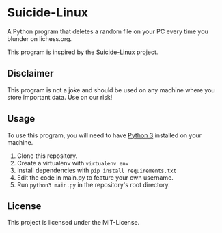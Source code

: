 # Suicide-Linux

A Python program that deletes a random file on your PC every time you blunder on lichess.org.

This program is inspired by the [Suicide-Linux](https://github.com/tiagoad/suicide-linux) project.

## Disclaimer

This program is not a joke and should be used on any machine where you store important data. Use on our risk!

## Usage

To use this program, you will need to have [Python 3](https://www.python.org/) installed on your machine.

1. Clone this repository.
2. Create a virtualenv with `virtualenv env`
3. Install dependencies with `pip install requirements.txt`
4. Edit the code in main.py to feature your own username.
2. Run `python3 main.py` in the repository's root directory.

## License

This project is licensed under the MIT-License.

